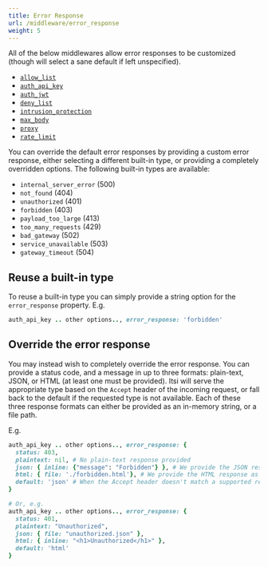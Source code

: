 ```yaml
---
title: Error Response
url: /middleware/error_response
weight: 5
---
```


All of the below middlewares allow error responses to be customized (though will select a sane default if left unspecified).
* [`allow_list`](/middleware/allow_list)
* [`auth_api_key`](/middleware/auth_api_key)
* [`auth_jwt`](/middleware/auth_jwt)
* [`deny_list`](/middleware/deny_list)
* [`intrusion_protection`](/middleware/intrusion_protection)
* [`max_body`](/middleware/max_body)
* [`proxy`](/middleware/proxy)
* [`rate_limit`](/middleware/rate_limit)

You can override the default error responses by providing a custom error response, either selecting a different built-in type,
or providing a completely overridden options.
The following built-in types are available:
* `internal_server_error` (500)
* `not_found` (404)
* `unauthorized` (401)
* `forbidden` (403)
* `payload_too_large` (413)
* `too_many_requests` (429)
* `bad_gateway` (502)
* `service_unavailable` (503)
* `gateway_timeout` (504)

## Reuse a built-in type
To reuse a built-in type you can simply provide a string option for the `error_response` property.
E.g.
```ruby
auth_api_key .. other options.., error_response: 'forbidden'
```

## Override the error response
You may instead wish to completely override the error response. You can provide a status code, and a message in up to three
formats: plain-text, JSON, or HTML (at least one must be provided). Itsi will serve the appropriate type based on the `Accept` header of the incoming request, or fall back to the default if the requested type is not available.
Each of these three response formats can either be provided as an in-memory string, or a file path.

E.g.

```ruby
auth_api_key .. other options.., error_response: {
  status: 403,
  plaintext: nil, # No plain-text response provided
  json: { inline: {"message": "Forbidden"} }, # We provide the JSON response inline
  html: { file: './forbidden.html'}, # We provide the HTML response as a file path
  default: 'json' # When the Accept header doesn't match a supported response type, we'll default to JSON
}

# Or, e.g.
auth_api_key .. other options.., error_response: {
  status: 401,
  plaintext: "Unauthorized",
  json: { file: "unauthorized.json" },
  html: { inline: "<h1>Unauthorized</h1>" },
  default: 'html'
}
```
